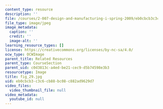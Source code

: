 ```yaml
---
content_type: resource
description: ''
file: /courses/2-007-design-and-manufacturing-i-spring-2009/eb0cbcb3c3c6cb88bc08c882ad9629d7_fig_29.jpg
file_type: image/jpeg
image_metadata:
  caption: ''
  credit: ''
  image-alt: ''
learning_resource_types: []
license: https://creativecommons.org/licenses/by-nc-sa/4.0/
ocw_type: OCWImage
parent_title: Related Resources
parent_type: CourseSection
parent_uid: c0d3813c-a4ed-be21-cec9-d5b74598e3b3
resourcetype: Image
title: fig_29.jpg
uid: eb0cbcb3-c3c6-cb88-bc08-c882ad9629d7
video_files:
  video_thumbnail_file: null
video_metadata:
  youtube_id: null
---
```

